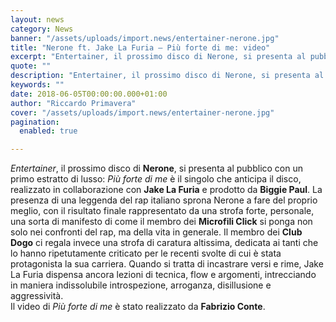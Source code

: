 ```yaml
---
layout: news
category: News
banner: "/assets/uploads/import.news/entertainer-nerone.jpg"
title: "Nerone ft. Jake La Furia – Più forte di me: video"
excerpt: "Entertainer, il prossimo disco di Nerone, si presenta al pubblico con un primo estratto di lusso: Più forte di me è il singolo che anticipa il disco, realizzato in collaborazione con Jake La Furia e prodotto da Biggie Paul. La presenza di una leggenda del rap italiano sprona Nerone a fare del proprio meglio, con [&hellip"
quote: ""
description: "Entertainer, il prossimo disco di Nerone, si presenta al pubblico con un primo estratto di lusso: Più forte di me è il singolo che anticipa il disco, realizzato in collaborazione con Jake La Furia e prodotto da Biggie Paul. La presenza di una leggenda del rap italiano sprona Nerone a fare del proprio meglio, con [&hellip"
keywords: ""
date: 2018-06-05T00:00:00.000+01:00
author: "Riccardo Primavera"
cover: "/assets/uploads/import.news/entertainer-nerone.jpg"
pagination:
  enabled: true

---
```


_Entertainer_, il prossimo disco di **Nerone**, si presenta al pubblico con un primo estratto di lusso: _Più forte di me_ è il singolo che anticipa il disco, realizzato in collaborazione con **Jake La Furia** e prodotto da **Biggie Paul**. La presenza di una leggenda del rap italiano sprona Nerone a fare del proprio meglio, con il risultato finale rappresentato da una strofa forte, personale, una sorta di manifesto di come il membro dei **Microfili Click** si ponga non solo nei confronti del rap, ma della vita in generale. Il membro dei **Club Dogo** ci regala invece una strofa di caratura altissima, dedicata ai tanti che lo hanno ripetutamente criticato per le recenti svolte di cui è stata protagonista la sua carriera. Quando si tratta di incastrare versi e rime, Jake La Furia dispensa ancora lezioni di tecnica, flow e argomenti, intrecciando in maniera indissolubile introspezione, arroganza, disillusione e aggressività.  
Il video di _Più forte di me_ è stato realizzato da **Fabrizio Conte**.